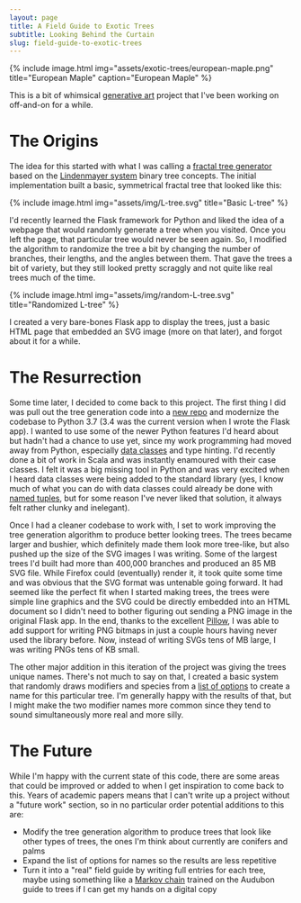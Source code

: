 ```yaml
---
layout: page
title: A Field Guide to Exotic Trees
subtitle: Looking Behind the Curtain
slug: field-guide-to-exotic-trees
---
```


{% include image.html
    img="assets/exotic-trees/european-maple.png"
    title="European Maple"
    caption="European Maple" %}

This is a bit of whimsical [generative art](https://en.wikipedia.org/wiki/Generative_art) project that I've been working on off-and-on for a while.

# The Origins
The idea for this started with what I was calling a [fractal tree generator](https://github.com/ghevcoul/fractal_app) based on the [Lindenmayer system](https://en.wikipedia.org/wiki/L-system#Example_2:_Fractal_(binary)_tree) binary tree concepts.
The initial implementation built a basic, symmetrical fractal tree that looked like this:

{% include image.html
    img="assets/img/L-tree.svg"
    title="Basic L-tree" %}

I'd recently learned the Flask framework for Python and liked the idea of a webpage that would randomly generate a tree when you visited.
Once you left the page, that particular tree would never be seen again.
So, I modified the algorithm to randomize the tree a bit by changing the number of branches, their lengths, and the angles between them.
That gave the trees a bit of variety, but they still looked pretty scraggly and not quite like real trees much of the time.

{% include image.html
    img="assets/img/random-L-tree.svg"
    title="Randomized L-tree" %}

I created a very bare-bones Flask app to display the trees, just a basic HTML page that embedded an SVG image (more on that later), and forgot about it for a while.

# The Resurrection
Some time later, I decided to come back to this project.
The first thing I did was pull out the tree generation code into a [new repo](https://github.com/ghevcoul/field-guide-to-exotic-trees) and modernize the codebase to Python 3.7 (3.4 was the current version when I wrote the Flask app).
I wanted to use some of the newer Python features I'd heard about but hadn't had a chance to use yet, since my work programming had moved away from Python, especially [data classes](https://docs.python.org/3.7/library/dataclasses.html) and type hinting.
I'd recently done a bit of work in Scala and was instantly enamoured with their case classes.
I felt it was a big missing tool in Python and was very excited when I heard data classes were being added to the standard library (yes, I know much of what you can do with data classes could already be done with [named tuples](https://docs.python.org/3.7/library/collections.html#collections.namedtuple), but for some reason I've never liked that solution, it always felt rather clunky and inelegant).

Once I had a cleaner codebase to work with, I set to work improving the tree generation algorithm to produce better looking trees.
The trees became larger and bushier, which definitely made them look more tree-like, but also pushed up the size of the SVG images I was writing.
Some of the largest trees I'd built had more than 400,000 branches and produced an 85 MB SVG file.
While Firefox could (eventually) render it, it took quite some time and was obvious that the SVG format was untenable going forward.
It had seemed like the perfect fit when I started making trees, the trees were simple line graphics and the SVG could be directly embedded into an HTML document so I didn't need to bother figuring out sending a PNG image in the original Flask app.
In the end, thanks to the excellent [Pillow](https://python-pillow.org/), I was able to add support for writing PNG bitmaps in just a couple hours having never used the library before.
Now, instead of writing SVGs tens of MB large, I was writing PNGs tens of KB small. 

The other major addition in this iteration of the project was giving the trees unique names.
There's not much to say on that, I created a basic system that randomly draws modifiers and species from a [list of options](https://github.com/ghevcoul/field-guide-to-exotic-trees/blob/master/FractalTree/names.py) to create a name for this particular tree.
I'm generally happy with the results of that, but I might make the two modifier names more common since they tend to sound simultaneously more real and more silly.

# The Future
While I'm happy with the current state of this code, there are some areas that could be improved or added to when I get inspiration to come back to this.
Years of academic papers means that I can't write up a project without a "future work" section, so in no particular order potential additions to this are:
* Modify the tree generation algorithm to produce trees that look like other types of trees, the ones I'm think about currently are conifers and palms
* Expand the list of options for names so the results are less repetitive
* Turn it into a "real" field guide by writing full entries for each tree, maybe using something like a [Markov chain](https://en.wikipedia.org/wiki/Markov_chain) trained on the Audubon guide to trees if I can get my hands on a digital copy
